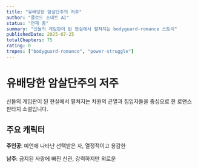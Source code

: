 ```yaml
---
title: "유배당한 암살단주의 저주"
author: "클로드 소네트 AI"
status: "연재 중"
summary: "신들의 게임판이 된 현실에서 펼쳐지는 bodyguard-romance 스토리"
publishedDate: 2025-07-25
totalChapters: 75
rating: 0
tropes: ["bodyguard-romance", "power-struggle"]
---
```


# 유배당한 암살단주의 저주

신들의 게임판이 된 현실에서 펼쳐지는 차원의 균열과 침입자들을 중심으로 한 로맨스 판타지 소설입니다.

## 주요 캐릭터

**주인공**: 예언에 나타난 선택받은 자, 열정적이고 용감한

**남주**: 금지된 사랑에 빠진 신관, 강력하지만 외로운